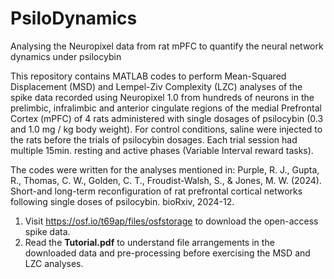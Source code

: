 # PsiloDynamics
Analysing the Neuropixel data from rat mPFC to quantify the neural network dynamics under psilocybin

This repository contains MATLAB codes to perform Mean-Squared Displacement (MSD) and Lempel-Ziv Complexity (LZC) analyses of the spike data recorded using Neuropixel 1.0 from hundreds of neurons in the prelimbic, infralimbic and anterior cingulate regions of the medial Prefrontal Cortex (mPFC) of 4 rats administered with single dosages of psilocybin (0.3 and 1.0 mg / kg body weight). For control conditions, saline were injected to the rats before the trials of psilocybin dosages. Each trial session had multiple 15min. resting and active phases (Variable Interval reward tasks). 

The codes were written for the analyses mentioned in: Purple, R. J., Gupta, R., Thomas, C. W., Golden, C. T., Froudist-Walsh, S., & Jones, M. W. (2024). Short-and long-term reconfiguration of rat prefrontal cortical networks following single doses of psilocybin. bioRxiv, 2024-12.

1. Visit https://osf.io/t69ap/files/osfstorage to download the open-access spike data.
2. Read the **Tutorial.pdf** to understand file arrangements in the downloaded data and pre-processing before exercising the MSD and LZC analyses.

